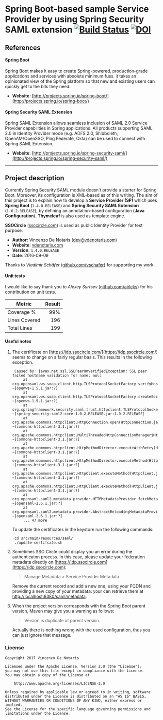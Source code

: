 Spring Boot-based sample Service Provider by using Spring Security SAML extension [![Build Status](https://travis-ci.org/vdenotaris/spring-boot-security-saml-sample.svg?branch=master)](https://travis-ci.org/vdenotaris/spring-boot-security-saml-sample) [![DOI](https://zenodo.org/badge/22013861.svg)](https://zenodo.org/badge/latestdoi/22013861)
====================

## References

#### Spring Boot

Spring Boot makes it easy to create Spring-powered, production-grade applications and services with absolute minimum fuss. It takes an opinionated view of the Spring platform so that new and existing users can quickly get to the bits they need.

- **Website:** [http://projects.spring.io/spring-boot/](http://projects.spring.io/spring-boot/)

#### Spring Security SAML Extension

Spring SAML Extension allows seamless inclusion of SAML 2.0 Service Provider capabilities in Spring applications. All products supporting SAML 2.0 in Identity Provider mode (e.g. ADFS 2.0, Shibboleth, OpenAM/OpenSSO, Ping Federate, Okta) can be used to connect with Spring SAML Extension.

- **Website:** [http://projects.spring.io/spring-security-saml/](http://projects.spring.io/spring-security-saml/)

---------

## Project description

Currently Spring Security SAML module doesn't provide a starter for Spring Boot. Moreover, its configuration is XML-based as of this writing. The aim of this project is to explain how to develop a **Service Provider (SP)** which uses **Spring Boot** (`1.4.0.RELEASE`) and **Spring Security SAML Extension** (`1.0.2.RELEASE`), by defining an annotation-based configuration (**Java Configuration**). **Thymeleaf** is also used as template engine.

**SSOCircle** ([ssocircle.com](http://www.ssocircle.com/en/portfolio/publicidp/)) is used as public Identity Provider for test purpose.

- **Author:** Vincenzo De Notaris ([dev@vdenotaris.com](mailto:dev@vdenotaris.com))
- **Website:** [vdenotaris.com](http://www.vdenotaris.com)
- **Version:**  ` 1.4.0.RELEASE `
- **Date**: 2016-09-09

Thanks to *Vladimír Schäfer* ([github.com/vschafer](https://github.com/vschafer)) for supporting my work.

#### Unit tests

I would like to say thank you to *Alexey Syrtsev* ([github.com/airleks](https://github.com/airleks)) for his contribution on unit tests.

| Metric | Result |
| ------------- | -----:|
| Coverage % | 99% |
| Lines Covered | 196 |
| Total Lines | 199 |

#### Useful notes

1. The certificate on [https://idp.ssocircle.com/](https://idp.ssocircle.com/) seems to change on a fairly regular basis. This results in the following exception. 

	
	    Caused by: javax.net.ssl.SSLPeerUnverifiedException: SSL peer failed hostname validation for name: null
	        at org.opensaml.ws.soap.client.http.TLSProtocolSocketFactory.verifyHostname(TLSProtocolSocketFactory.java:233) ~[openws-1.5.1.jar:?]
	        at org.opensaml.ws.soap.client.http.TLSProtocolSocketFactory.createSocket(TLSProtocolSocketFactory.java:186) ~[openws-1.5.1.jar:?]
	        at org.springframework.security.saml.trust.httpclient.TLSProtocolSocketFactory.createSocket(TLSProtocolSocketFactory.java:97) ~[spring-security-saml2-core-1.0.2.RELEASE.jar:1.0.2.RELEASE]
	        at org.apache.commons.httpclient.HttpConnection.open(HttpConnection.java:707) ~[commons-httpclient-3.1.jar:?]
	        at org.apache.commons.httpclient.MultiThreadedHttpConnectionManager$HttpConnectionAdapter.open(MultiThreadedHttpConnectionManager.java:1361) ~[commons-httpclient-3.1.jar:?]
	        at org.apache.commons.httpclient.HttpMethodDirector.executeWithRetry(HttpMethodDirector.java:387) ~[commons-httpclient-3.1.jar:?]
	        at org.apache.commons.httpclient.HttpMethodDirector.executeMethod(HttpMethodDirector.java:171) ~[commons-httpclient-3.1.jar:?]
	        at org.apache.commons.httpclient.HttpClient.executeMethod(HttpClient.java:397) ~[commons-httpclient-3.1.jar:?]
	        at org.apache.commons.httpclient.HttpClient.executeMethod(HttpClient.java:323) ~[commons-httpclient-3.1.jar:?]
	        at org.opensaml.saml2.metadata.provider.HTTPMetadataProvider.fetchMetadata(HTTPMetadataProvider.java:250) ~[opensaml-2.6.1.jar:?]
	        at org.opensaml.saml2.metadata.provider.AbstractReloadingMetadataProvider.refresh(AbstractReloadingMetadataProvider.java:255) ~[opensaml-2.6.1.jar:?]
	        ... 47 more

    To update the certificates in the keystore run the following commands: 

		cd src/main/resources/saml/  
		./update-certifcate.sh 

2. Sometimes SSO Circle could display you an error during the authenticaton process. In this case, please update your federation metadata directly on [https://idp.ssocircle.com](https://idp.ssocircle.com):

	> Manage Metadata > Service Provider Metadata
	
	Remove the current record and add a new one, using your FQDN and providing a new copy of your metadata: your can retrieve them at [http://localhost:8080/saml/metadata](http://localhost:8080/saml/metadata).

3. When the project version corresponds with the Spring Boot parent version, Maven may give you a warning as follows:

	> Version is duplicate of parent version.

	Actually there is nothing wrong with the used configuration, thus you can just ignore that message.

### License

    Copyright 2017 Vincenzo De Notaris

	Licensed under the Apache License, Version 2.0 (the "License");
	you may not use this file except in compliance with the License.
	You may obtain a copy of the License at

	    http://www.apache.org/licenses/LICENSE-2.0

	Unless required by applicable law or agreed to in writing, software
	distributed under the License is distributed on an "AS IS" BASIS,
	WITHOUT WARRANTIES OR CONDITIONS OF ANY KIND, either express or implied.
	See the License for the specific language governing permissions and
	limitations under the License.
